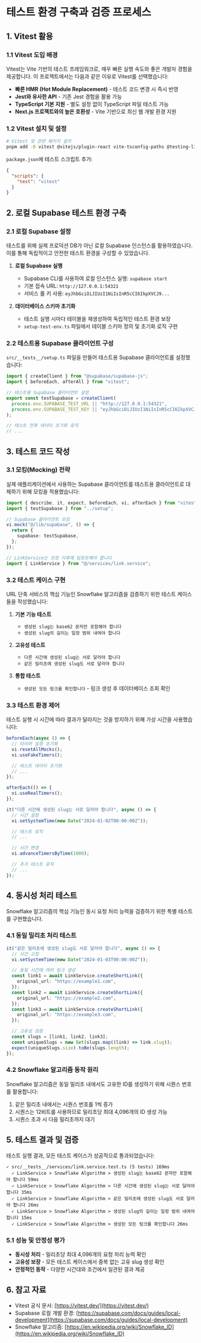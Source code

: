 # 테스트 환경 구축과 검증 프로세스

## 1. Vitest 활용

### 1.1 Vitest 도입 배경

Vitest는 Vite 기반의 테스트 프레임워크로, 매우 빠른 실행 속도와 좋은 개발자 경험을 제공합니다. 이 프로젝트에서는 다음과 같은 이유로 Vitest를 선택했습니다:

- **빠른 HMR (Hot Module Replacement)** - 테스트 코드 변경 시 즉시 반영
- **Jest와 유사한 API** - 기존 Jest 경험을 활용 가능
- **TypeScript 기본 지원** - 별도 설정 없이 TypeScript 파일 테스트 가능
- **Next.js 프로젝트와의 높은 호환성** - Vite 기반으로 최신 웹 개발 환경 지원

### 1.2 Vitest 설치 및 설정

```bash
# Vitest 및 관련 패키지 설치
pnpm add -D vitest @vitejs/plugin-react vite-tsconfig-paths @testing-library/react @testing-library/dom jsdom
```

`package.json`에 테스트 스크립트 추가:

```json
{
  "scripts": {
    "test": "vitest"
  }
}
```

## 2. 로컬 Supabase 테스트 환경 구축

### 2.1 로컬 Supabase 설정

테스트를 위해 실제 프로덕션 DB가 아닌 로컬 Supabase 인스턴스를 활용하였습니다. 이를 통해 독립적이고 안전한 테스트 환경을 구성할 수 있었습니다.

1. **로컬 Supabase 실행**

   - Supabase CLI를 사용하여 로컬 인스턴스 실행: `supabase start`
   - 기본 접속 URL: `http://127.0.0.1:54321`
   - 서비스 롤 키 사용: `eyJhbGciOiJIUzI1NiIsInR5cCI6IkpXVCJ9...`

2. **데이터베이스 스키마 초기화**
   - 테스트 실행 시마다 테이블을 재생성하여 독립적인 테스트 환경 보장
   - `setup-test-env.ts` 파일에서 테이블 스키마 정의 및 초기화 로직 구현

### 2.2 테스트용 Supabase 클라이언트 구성

`src/__tests__/setup.ts` 파일을 만들어 테스트용 Supabase 클라이언트를 설정했습니다:

```typescript
import { createClient } from "@supabase/supabase-js";
import { beforeEach, afterAll } from "vitest";

// 테스트용 Supabase 클라이언트 설정
export const testSupabase = createClient(
  process.env.SUPABASE_TEST_URL || "http://127.0.0.1:54321",
  process.env.SUPABASE_TEST_KEY || "eyJhbGciOiJIUzI1NiIsInR5cCI6IkpXVCJ9...",
);

// 테스트 전후 데이터 초기화 로직
// ...
```

## 3. 테스트 코드 작성

### 3.1 모킹(Mocking) 전략

실제 애플리케이션에서 사용하는 Supabase 클라이언트를 테스트용 클라이언트로 대체하기 위해 모킹을 적용했습니다:

```typescript
import { describe, it, expect, beforeEach, vi, afterEach } from "vitest";
import { testSupabase } from "../setup";

// Supabase 클라이언트 모킹
vi.mock("@/lib/supabase", () => {
  return {
    supabase: testSupabase,
  };
});

// LinkService는 모킹 이후에 임포트해야 합니다
import { LinkService } from "@/services/link.service";
```

### 3.2 테스트 케이스 구현

URL 단축 서비스의 핵심 기능인 Snowflake 알고리즘을 검증하기 위한 테스트 케이스들을 작성했습니다:

1. **기본 기능 테스트**

   - `생성된 slug는 base62 문자만 포함해야 합니다`
   - `생성된 slug의 길이는 일정 범위 내여야 합니다`

2. **고유성 테스트**

   - `다른 시간에 생성된 slug는 서로 달라야 합니다`
   - `같은 밀리초에 생성된 slug도 서로 달라야 합니다`

3. **통합 테스트**
   - `생성된 모든 링크를 확인합니다` - 링크 생성 후 데이터베이스 조회 확인

### 3.3 테스트 환경 제어

테스트 실행 시 시간에 따라 결과가 달라지는 것을 방지하기 위해 가상 시간을 사용했습니다:

```typescript
beforeEach(async () => {
  // 타이머 설정 초기화
  vi.resetAllMocks();
  vi.useFakeTimers();

  // 테스트 데이터 초기화
  // ...
});

afterEach(() => {
  vi.useRealTimers();
});

it("다른 시간에 생성된 slug는 서로 달라야 합니다", async () => {
  // 시간 설정
  vi.setSystemTime(new Date("2024-01-02T00:00:00Z"));

  // 테스트 로직
  // ...

  // 시간 변경
  vi.advanceTimersByTime(1000);

  // 추가 테스트 로직
  // ...
});
```

## 4. 동시성 처리 테스트

Snowflake 알고리즘의 핵심 기능인 동시 요청 처리 능력을 검증하기 위한 특별 테스트를 구현했습니다.

### 4.1 동일 밀리초 처리 테스트

```typescript
it("같은 밀리초에 생성된 slug도 서로 달라야 합니다", async () => {
  // 시간 고정
  vi.setSystemTime(new Date("2024-01-03T00:00:00Z"));

  // 동일 시간에 여러 링크 생성
  const link1 = await LinkService.createShortLink({
    original_url: "https://example1.com",
  });
  const link2 = await LinkService.createShortLink({
    original_url: "https://example2.com",
  });
  const link3 = await LinkService.createShortLink({
    original_url: "https://example3.com",
  });

  // 고유성 검증
  const slugs = [link1, link2, link3];
  const uniqueSlugs = new Set(slugs.map((link) => link.slug));
  expect(uniqueSlugs.size).toBe(slugs.length);
});
```

### 4.2 Snowflake 알고리즘 동작 원리

Snowflake 알고리즘은 동일 밀리초 내에서도 고유한 ID를 생성하기 위해 시퀀스 번호를 활용합니다:

1. 같은 밀리초 내에서는 시퀀스 번호를 1씩 증가
2. 시퀀스는 12비트를 사용하므로 밀리초당 최대 4,096개의 ID 생성 가능
3. 시퀀스 초과 시 다음 밀리초까지 대기

## 5. 테스트 결과 및 검증

테스트 실행 결과, 모든 테스트 케이스가 성공적으로 통과되었습니다:

```
✓ src/__tests__/services/link.service.test.ts (5 tests) 169ms
  ✓ LinkService > Snowflake Algorithm > 생성된 slug는 base62 문자만 포함해야 합니다 59ms
  ✓ LinkService > Snowflake Algorithm > 다른 시간에 생성된 slug는 서로 달라야 합니다 35ms
  ✓ LinkService > Snowflake Algorithm > 같은 밀리초에 생성된 slug도 서로 달라야 합니다 26ms
  ✓ LinkService > Snowflake Algorithm > 생성된 slug의 길이는 일정 범위 내여야 합니다 15ms
  ✓ LinkService > Snowflake Algorithm > 생성된 모든 링크를 확인합니다 26ms
```

### 5.1 성능 및 안정성 평가

- **동시성 처리** - 밀리초당 최대 4,096개의 요청 처리 능력 확인
- **고유성 보장** - 모든 테스트 케이스에서 중복 없는 고유 slug 생성 확인
- **안정적인 동작** - 다양한 시간대와 조건에서 일관된 결과 제공

## 6. 참고 자료

- Vitest 공식 문서: [https://vitest.dev/](https://vitest.dev/)
- Supabase 로컬 개발 환경: [https://supabase.com/docs/guides/local-development](https://supabase.com/docs/guides/local-development)
- Snowflake 알고리즘: [https://en.wikipedia.org/wiki/Snowflake_ID](https://en.wikipedia.org/wiki/Snowflake_ID)
